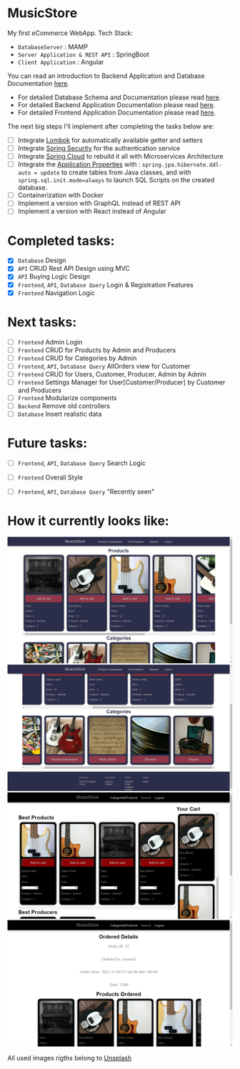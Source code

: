 # MusicStore
My first eCommerce WebApp. Tech Stack:
- `DatabaseServer` : MAMP
- `Server Application & REST API` : SpringBoot
-  `Client Application` : Angular

You can read an introduction to Backend Application and Database Documentation [here](https://github.com/iambrunoromano/MusicStore/tree/main/MusicStore "Backend Application and Database README").
- For detailed Database Schema and Documentation please read [here](https://github.com/iambrunoromano/MusicStore/tree/main/MusicStore/db "Database README").
- For detailed Backend Application  Documentation please read [here](https://github.com/iambrunoromano/MusicStore/tree/main/MusicStore/src "Backend Application README").
- For detailed Frontend Application Documentation please read [here](https://github.com/iambrunoromano/MusicStore/tree/main/musicstoreapp/src "Frontend Application README").

The next big steps I'll implement after completing the tasks below are:
- [ ] Integrate [Lombok](https://projectlombok.org/) for automatically available getter and setters 
- [ ] Integrate [Spring Security](https://spring.io/projects/spring-security) for the authentication service
- [ ] Integrate [Spring Cloud](https://spring.io/microservices) to rebuild it all with Microservices Architecture
- [ ] Integrate the [Application Properties](https://docs.spring.io/spring-boot/docs/current/reference/html/application-properties.html) with : `spring.jpa.hibernate.ddl-auto = update` to create tables from Java classes, and with `spring.sql.init.mode=always` to launch SQL Scripts on the created database.
- [ ] Containerization with Docker
- [ ] Implement a version with GraphQL instead of REST API
- [ ] Implement a version with React instead of Angular

# Completed tasks:
- [x] `Database` Design
- [x] `API` CRUD Rest API Design using MVC
- [x] `API` Buying Logic Design
- [x] `Frontend`, `API`, `Database Query` Login & Registration Features
- [x] `Frontend` Navigation Logic

# Next tasks:
- [ ] `Frontend` Admin Login
- [ ] `Frontend` CRUD for Products by Admin and Producers
- [ ] `Frontend` CRUD for Categories by Admin
- [ ] `Frontend`, `API`, `Database Query` AllOrders view for Customer
- [ ] `Frontend` CRUD for Users, Customer, Producer, Admin by Admin
- [ ] `Frontend` Settings Manager for User[Customer/Producer] by Customer and Producers
- [ ] `Frontend` Modularize components
- [ ] `Backend` Remove old controllers
- [ ] `Database` Insert realistic data

# Future tasks:
- [ ] `Frontend`, `API`, `Database Query` Search Logic
- [ ] `Frontend` Overall Style
- [ ]  `Frontend`, `API`, `Database Query` "Recently seen"


# How it currently looks like:
![...loading...](https://github.com/iambrunoromano/MusicStore/blob/main/readmeimg/screen1.png?raw=true)
![...loading...](https://github.com/iambrunoromano/MusicStore/blob/main/readmeimg/screen2.png?raw=true)
![...loading...](https://github.com/iambrunoromano/MusicStore/blob/main/readmeimg/screen3.png?raw=true)
![...loading...](https://github.com/iambrunoromano/MusicStore/blob/main/readmeimg/screen4.png?raw=true)

All used images rigths belong to [Unsplash](https://unsplash.com/)
